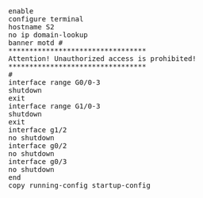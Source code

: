 <pre>
enable
configure terminal
hostname S2
no ip domain-lookup
banner motd #
*********************************
Attention! Unauthorized access is prohibited!
*********************************
#
interface range G0/0-3
shutdown
exit
interface range G1/0-3
shutdown
exit
interface g1/2
no shutdown
interface g0/2
no shutdown
interface g0/3
no shutdown
end
copy running-config startup-config







</pre>